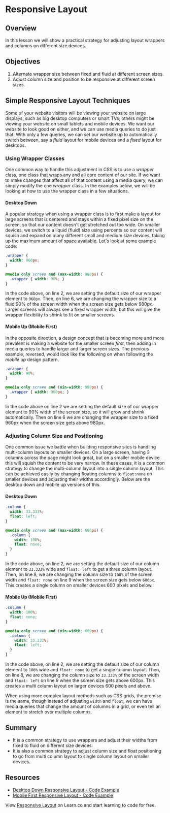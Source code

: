# Responsive Layout

## Overview

In this lesson we will show a practical strategy for adjusting layout wrappers and columns on different size devices.

## Objectives

1. Alternate wrapper size between fixed and fluid at different screen sizes.
2. Adjust column size and position to be responsive at different screen sizes.

## Simple Responsive Layout Techniques

Some of your website visitors will be viewing your website on large displays,
such as big desktop computers or smart TVs; others might be viewing your website
on small tablets and mobile devices. We want our website to look good on either,
and we can use media queries to do just that. With only a few queries, we can
set our website up to automatically switch between, say a _fluid_ layout for
mobile devices and a _fixed_ layout for desktops.

### Using Wrapper Classes

One common way to handle this adjustment in CSS is to use a _wrapper_ class, one
class that wraps any and all core content of our site.  If we want to make
changes that affect all of that content using a media query, we can simply
modify the one _wrapper_ class. In the examples below, we will be looking at how
to use the wrapper class in a few situations.

#### Desktop Down

A popular strategy when using a wrapper class is to first make a layout for
large screens that is centered and stays within a fixed pixel size on the
screen, so that our content doesn't get stretched out too wide. On smaller
devices, we switch to a liquid (fluid) size using percents so our content will
squish and expand on many different small and medium size devices, taking up the
maximum amount of space available. Let's look at some example code:

```css
.wrapper {
  width: 960px;
}

@media only screen and (max-width: 980px) {
  .wrapper { width: 90%; }
}
```

In the code above, on line 2, we are setting the default size of our wrapper
element to `960px`. Then, on line 6, we are changing the wrapper size to a fluid
90% of the screen width when the screen size gets below 980px. Larger screens
will always see a fixed wrapper width, but this will give the wrapper
flexibility to shrink to fit on smaller screens.

#### Mobile Up (Mobile First)

In the opposite direction, a design concept that is becoming more and more
prevalent is making a website for the smaller screen _first_, then adding in
media queries to handle larger and larger screen sizes.  The previous example,
reversed, would look like the following on when following the _mobile up_ design
pattern.

```css
.wrapper {
  width: 90%;
}

@media only screen and (min-width: 980px) {
  .wrapper { width: 960px; }
}
```

In the code above on line 2 we are setting the default size of our wrapper
element to 90% width of the screen size, so it will grow and shrink
automatically. Then on line 6 we are changing the wrapper size to a fixed 960px
when the screen size gets above 980px.

### Adjusting Column Size and Positioning

One common issue we battle when building responsive sites is handling
multi-column layouts on smaller devices. On a large screen, having 3 columns
across the page might look great, but on a smaller mobile device this will
squish the content to be very narrow. In these cases, it is a common strategy to
change the multi-column layout into a single column layout. This can be achieved
easily by changing floating columns to `float:none` on smaller devices and
adjusting their widths accordingly. Below are the desktop down and mobile up
versions of this.

#### Desktop Down

```css
.column {
  width: 33.333%;
  float: left;
}

@media only screen and (max-width: 600px) {
  .column {
    width: 100%;
    float: none;
  }
}
```

In the code above, on line 2, we are setting the default size of our column
element to `33.333%` wide and `float: left` to get a three column layout. Then,
on line 8, we are changing the column size to `100%` of the screen width and
`float: none` on line 9 when the screen size gets below `600px`. This creates a
single column on smaller devices 600 pixels and below.

#### Mobile Up (Mobile First)

```css
.column {
  width: 100%;
  float: none;
}

@media only screen and (min-width: 600px) {
  .column {
    width: 33.333%;
    float: left;
  }
}
```

In the code above, on line 2, we are setting the default size of our column
element to `100%` wide and `float: none` to get a single column layout. Then, on
line 8, we are changing the column size to `33.333%` of the screen width and
`float: left` on line 9 when the screen size gets above 600px. This creates a
multi column layout on larger devices 600 pixels and above.

When using more complex layout methods such as CSS grids, the premise is the
same, though instead of adjusting `width` and `float`, we can have media queries
that change the amount of columns in a grid, or even tell an element to stretch
over multiple columns.

## Summary

- It is a common strategy to use wrappers and adjust their  widths from fixed to
fluid on different size devices.
- It is also a common strategy to adjust column size and float positioning to go
from multi column layout to single column layout on smaller devices.

## Resources

- [Desktop Down Responsive Layout - Code Example](http://jsfiddle.net/flatiron_school/jERBH/4/)
- [Mobile First Responsive Layout - Code Example](http://jsfiddle.net/flatiron_school/jERBH/5/)

<p data-visibility='hidden'>View <a href='https://learn.co/lessons/responsive-layout'>Responsive Layout</a> on Learn.co and start learning to code for free.</p>
